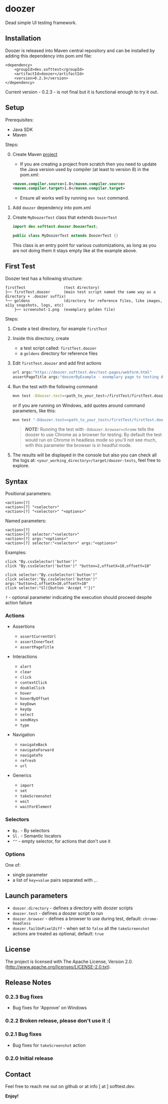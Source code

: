 # doozer

Dead simple UI testing framework.

## Installation

Doozer is released into Maven central repository and can be installed by adding this dependency into
pom.xml file:

```
<dependency>
    <groupId>dev.softtest</groupId>
    <artifactId>doozer</artifactId>
    <version>0.2.3</version>
</dependency>
```

Current version - 0.2.3 - is not final but it is functional enough to try it out.

## Setup

Prerequisites:

- Java SDK
- Maven

Steps:

0. Create Maven [project](https://maven.apache.org/guides/getting-started/maven-in-five-minutes.html)

    - If you are creating a project from scratch then you need to update the Java version used by compiler
    (at least to version 8) in the pom.xml:

    ```xml
    <maven.compiler.source>1.8</maven.compiler.source>
    <maven.compiler.target>1.8</maven.compiler.target>
    ```

    - Ensure all works well by running `mvn test` command.

1. Add `doozer` dependency into pom.xml
2. Create `MyDoozerTest` class that extends `DoozerTest`

    ```java
    import dev.softtest.doozer.DoozerTest;

    public class MyDoozerTest extends DoozerTest {}
    ```

    This class is an entry point for various customizations, as long as you are not doing them it
    stays empty like at the example above.


## First Test

Doozer test has a following structure:

```
firstTest                 (test directory)
├── firstTest.doozer      (main test script named the same way as a directory + .doozer suffix)
└── goldens               (directory for reference files, like images, a11y snapshots, logs, etc)
    ├── screenshot-1.png  (exemplary golden file)
```

Steps:

1. Create a test directory, for example `firstTest`
2. Inside this directory, create
    - a test script called: `firstTest.doozer`
    - a `goldens` directory for reference files
3. Edit `firstTest.doozer` and add first actions

    ```bash
    url args:"https://doozer.softtest.dev/test-pages/webform.html"
    assertPageTitle args:"doozerByExample - exemplary page to testing doozer actions"
    ```

4. Run the test with the following command:

    ```bash
    mvn test -Ddoozer.test=<path_to_your_test>/firstTest/firstTest.doozer -Ddoozer.browser=chrome
    ```

    or if you are running on Windows, add quotes around command parameters, like this:

    ```bash
    mvn test "-Ddoozer.test=<path_to_your_test>/firstTest/firstTest.doozer" "-Ddoozer.browser=chrome"
    ```

    > **_NOTE:_**  Running the test with `-Ddoozer.browser=chrome` tells the doozer to use
    Chrome as a browser for testing. By default the test would run on Chrome in headless mode so
    you'll not see much, with this parameter the browser is in headful mode.

5. The results will be displayed in the console but also you can check all the logs at:
`<your_working_directory>/target/doozer-tests`, feel free to explore.


## Syntax

Positional parameters:
```
<action>[?]
<action>[?] "<selector>"
<action>[?] "<selector>" "<options>"
```


Named parameters:

```
<action>[?]
<action>[?] selector:"<selector>"
<action>[?] args:"<options>"
<action>[?] selector:"<selector>" args:"<options>"
```

Examples:

```
click "By.cssSelector('button')"
click "By.cssSelector('button')" "button=2,offsetX=10,offsetY=10"

click selector:"By.cssSelector('button')"
click selector:"By.cssSelector('button')" args:"button=2,offsetX=10,offsetY=10"
click selector:"Sl({button 'Accept *'})"
```

`?` - optional parameter indicating the execution should proceed despite action failure

### Actions

- Assertions
  - `assertCurrentUrl`
  - `assertInnerText`
  - `assertPageTitle`

- Interactions
  - `alert`
  - `clear`
  - `click`
  - `contextClick`
  - `doubleClick`
  - `hover`
  - `hoverByOffset`
  - `keyDown`
  - `keyUp`
  - `select`
  - `sendKeys`
  - `type`

- Navigation
  - `navigateBack`
  - `navigateForward`
  - `navigateTo`
  - `refresh`
  - `url`

- Generics
  - `import`
  - `set`
  - `takeScreenshot`
  - `wait`
  - `waitForElement`

### Selectors

- `By.` - By selectors
- `Sl.` - Semantic locators
- `""` - empty selector, for actions that don't use it


### Options

One of:

- single parameter
- a list of `key=value` pairs separated with `,`.

## Launch parameters

- `doozer.directory` - defines a directory with doozer scripts
- `doozer.test` - defines a doozer script to run
- `doozer.browser` - defines a browser to use during test, default: `chrome-headless`
- `doozer.failOnPixelDiff` - when set to `false` all the `takeScreenshot` actions are treated as optional,
default: `true`

## License

The project is licensed with The Apache License, Version 2.0.
(http://www.apache.org/licenses/LICENSE-2.0.txt).


## Release Notes

### 0.2.3 Bug fixes

- Bug fixes for 'Approve' on Windows


### 0.2.2 Broken release, please don't use it :(

### 0.2.1 Bug fixes

- Bug fixes for `takeScreenshot` action

### 0.2.0 Initial release


## Contact

Feel free to reach me out on github or at info [ at ] softtest.dev.

**Enjoy!**
